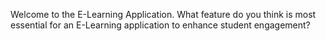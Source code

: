  Welcome to the E-Learning Application.
 What feature do you think is most essential for an E-Learning application to enhance student engagement?

